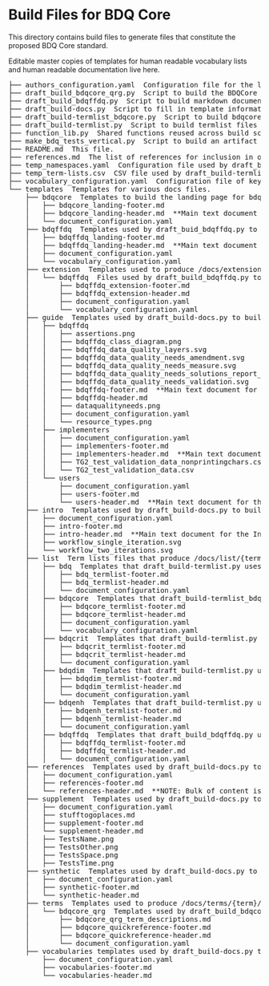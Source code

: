 # Build Files for BDQ Core
 
This directory contains build files to generate files that constitute the proposed BDQ Core standard.

Editable master copies of templates for human readable vocabulary lists and human readable documentation live here.

<pre>
├── authors_configuration.yaml  Configuration file for the list of authors and contributors.
├── draft_build_bdqcore_qrg.py  Script to build the BDQCore Quick Reference Guide.
├── draft_build_bdqffdq.py  Script to build markdown documents for the BDQFFDQ Framework Ontology from the owl ontology.
├── draft_build-docs.py  Script to fill in template information and copy files that don't include terms from build/templates to docs/.
├── draft_build-termlist_bdqcore.py  Script to build bdqcore termlist for docs/list/ from templates, needs more complete input list,  draft refers to this being to build a draft standard.
├── draft_build-termlist.py  Script to build termlist files for docs/list/ from templates (plus rdf for dist/), draft refers to this being to build a draft standard.
├── function_lib.py  Shared functions reused across build scripts.
├── make_bdq_tests_vertical.py  Script to build an artifact containing a list of tests. ** NOTE: purpose unclear.**
├── README.md  This file.
├── references.md  The list of references for inclusion in other files.
├── temp_namespaces.yaml  Configuration file used by draft_build-termlist.py to replace an rs.tdwg.org resource unavailable for a draft standard.
├── temp_term-lists.csv  CSV file used by draft_build-termlist.py to replace an rs.tdwg.org resource unavailable for a draft standard.
├── vocabulary_configuration.yaml  Configuration file of key to terms used to describe terms in bdq, bdqdim, bdqenh, and bdqcrit.
└── templates  Templates for various docs files.
    ├── bdqcore  Templates to build the landing page for bdqcore.
    │   ├── bdqcore_landing-footer.md
    │   ├── bdqcore_landing-header.md  **Main text document for landing page.**
    │   └── document_configuration.yaml
    ├── bdqffdq  Templates used by draft_buid_bdqffdq.py to build landing page for bdqffdq /docs/bdqffdq/index.md.
    │   ├── bdqffdq_landing-footer.md
    │   ├── bdqffdq_landing-header.md  **Main text document for landing page. Includes mathematical forumulation.**
    │   ├── document_configuration.yaml
    │   └── vocabulary_configuration.yaml
    ├── extension  Templates used to produce /docs/extension/{term}/index.md vocabulary extension list files.
    │   └── bdqffdq  Files used by draft_build_bdqffdq.py to build docs/extension/bdqffdq/index.md extension list with additional axioms.
    │       ├── bdqffdq_extension-footer.md
    │       ├── bdqffdq_extension-header.md
    │       ├── document_configuration.yaml
    │       └── vocabulary_configuration.yaml
    ├── guide  Templates used by draft_build-docs.py to build docs/guide/ pages.
    │   ├── bdqffdq
    │   │   ├── assertions.png
    │   │   ├── bdqffdq_class_diagram.png
    │   │   ├── bdqffdq_data_quality_layers.svg
    │   │   ├── bdqffdq_data_quality_needs_amendment.svg
    │   │   ├── bdqffdq_data_quality_needs_measure.svg
    │   │   ├── bdqffdq_data_quality_needs_solutions_report_validation.svg
    │   │   ├── bdqffdq_data_quality_needs_validation.svg
    │   │   ├── bdqffdq-footer.md  **Main text document for the BDQFFDQ Guide.**
    │   │   ├── bdqffdq-header.md
    │   │   ├── dataqualityneeds.png
    │   │   ├── document_configuration.yaml
    │   │   └── resource_types.png
    │   ├── implementers
    │   │   ├── document_configuration.yaml
    │   │   ├── implementers-footer.md
    │   │   ├── implementers-header.md  **Main text document for the Implementer's Guide.**
    │   │   ├── TG2_test_validation_data_nonprintingchars.csv
    │   │   └── TG2_test_validation_data.csv
    │   └── users
    │       ├── document_configuration.yaml
    │       ├── users-footer.md
    │       └── users-header.md  **Main text document for the User's Guide**
    ├── intro  Templates used by draft_build-docs.py to build docs/intro/.
    │   ├── document_configuration.yaml
    │   ├── intro-footer.md
    │   ├── intro-header.md  **Main text document for the Introduction.**
    │   ├── workflow_single_iteration.svg
    │   └── workflow_two_iterations.svg
    ├── list  Term lists files that produce /docs/list/{term}/index.md and /dist/{term}.xml files using draft_build-termlist.py.
    │   ├── bdq  Templates that draft_build-termlist.py uses to build bdq terms list.
    │   │   ├── bdq_termlist-footer.md
    │   │   ├── bdq_termlist-header.md
    │   │   └── document_configuration.yaml
    │   ├── bdqcore  Templates that draft_build-termlist_bdqcore.py uses for build.
    │   │   ├── bdqcore_termlist-footer.md  
    │   │   ├── bdqcore_termlist-header.md
    │   │   ├── document_configuration.yaml
    │   │   └── vocabulary_configuration.yaml
    │   ├── bdqcrit  Templates that draft_build-termlist.py uses to build bdqcrit terms list.
    │   │   ├── bdqcrit_termlist-footer.md
    │   │   ├── bdqcrit_termlist-header.md
    │   │   └── document_configuration.yaml
    │   ├── bdqdim  Templates that draft_build-termlist.py uses to build bdqdim terms list.
    │   │   ├── bdqdim_termlist-footer.md
    │   │   ├── bdqdim_termlist-header.md
    │   │   └── document_configuration.yaml
    │   ├── bdqenh  Templates that draft_build-termlist.py uses to build bdqenh terms list.
    │   │   ├── bdqenh_termlist-footer.md
    │   │   ├── bdqenh_termlist-header.md
    │   │   └── document_configuration.yaml
    │   ├── bdqffdq  Templates that draft_build_bdqffdq.py uses for build.
    │   │   ├── bdqffdq_termlist-footer.md
    │   │   ├── bdqffdq_termlist-header.md
    │   │   └── document_configuration.yaml
    ├── references  Templates used by draft_build-docs.py to build docs/references/.
    │   ├── document_configuration.yaml
    │   ├── references-footer.md
    │   └── references-header.md  **NOTE: Bulk of content is in build/references.md above.**
    ├── supplement  Templates used by draft_build-docs.py to build docs/supplement/.
    │   ├── document_configuration.yaml
    │   ├── stufftogoplaces.md
    │   ├── supplement-footer.md
    │   └── supplement-header.md
    │   ├── TestsName.png    
    │   ├── TestsOther.png    
    │   ├── TestsSpace.png    
    │   ├── TestsTime.png    
    ├── synthetic  Templates used by draft_build-docs.py to build docs/synthetic/.
    │   ├── document_configuration.yaml
    │   ├── synthetic-footer.md
    │   └── synthetic-header.md
    ├── terms  Templates used to produce /docs/terms/{term}/index.md 
    │   └── bdqcore_qrg  Templates used by draft_build_bdqcore_qrg.py to build docs/terms/bdqcore/index.md Quick Reference Guide.
    │       ├── bdqcore_qrg_term_descriptions.md
    │       ├── bdqcore_quickreference-footer.md
    │       ├── bdqcore_quickreference-header.md
    │       └── document_configuration.yaml
    ├── vocabularies templates used by draft_build-docs.py to build docs/vocabularies/
        ├── document_configuration.yaml
        ├── vocabularies-footer.md
        └── vocabularies-header.md
</pre>

